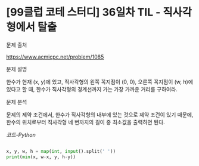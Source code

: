 
# [99클럽 코테 스터디] 36일차 TIL - 직사각형에서 탈출

문제 출처

https://www.acmicpc.net/problem/1085

문제 설명

한수가 현재 (x, y)에 있고, 직사각형의 왼쪽 꼭지점이 (0, 0), 오른쪽 꼭지점이 (w, h)에 있다고 할 때, 한수가 직사각형의 경계선까지 가는 가장 가까운 거리를 구하여라.

문제 분석

문제의 제약 조건에서, 한수가 직사각형의 내부에 있는 것으로 제약 조건이 있기 때문에, 한수의 위치로부터 직사각형 네 변까지의 길이 중 최소값을 출력하면 된다.

*코드-Python*

```Python

x, y, w, h = map(int, input().split(' '))
print(min(x, w-x, y, h-y))
            
```
